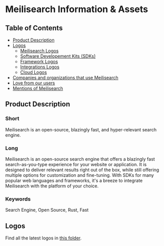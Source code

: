 # Meilisearch Information & Assets

## Table of Contents
- [Product Description](#product-description)
- [Logos](#logos)
  - [Meilisearch Logos](#meilisearch)
  - [Software Developement Kits (SDKs)](#software-developement-kits-sdks)
  - [Framework Logos](#frameworks)
  - [Integrations Logos](#integrations)
  - [Cloud Logos](#cloud)
- [Companies and organizations that use Meilisearch](companies.md)
- [Love from our users](meili-love.md)
- [Mentions of Meilisearch](mentions.md)
## Product Description

### Short
Meilisearch is an open-source, blazingly fast, and hyper-relevant search engine.

### Long
Meilisearch is an open-source search engine that offers a blazingly fast search-as-you-type experience for your website or application. It is designed to deliver relevant results right out of the box, while still offering multiple options for customization and fine-tuning. With SDKs for many popular web languages and frameworks, it's a breeze to integrate Meilisearch with the platform of your choice.

### Keywords
Search Engine, Open Source, Rust, Fast

## Logos
Find all the latest logos in [this folder](https://drive.google.com/drive/u/0/folders/16rWLOfDsEHe_h5uSqEOJcmGwK6MjpA8H).

<link rel="stylesheet" type="text/css" media="all" href="styles.css" />
